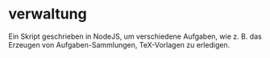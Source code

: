 # verwaltung

Ein Skript geschrieben in NodeJS, um verschiedene Aufgaben, wie z. B.
das Erzeugen von Aufgaben-Sammlungen, TeX-Vorlagen zu erledigen.
